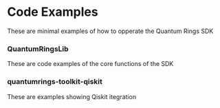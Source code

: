# Code Examples

These are minimal examples of how to opperate the Quantum Rings SDK

### QuantumRingsLib
These are code examples of the core functions of the SDK

### quantumrings-toolkit-qiskit
These are examples showing Qiskit itegration
